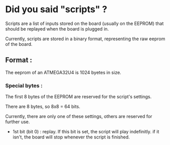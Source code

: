 # Did you said "scripts" ?

Scripts are a list of inputs stored on the board (usually on the EEPROM) that should be replayed when the board is plugged in.

Currently, scripts are stored in a binary format, representing the raw eeprom of the board.

## Format : 

The eeprom of an ATMEGA32U4 is 1024 byetes in size. 

### Special bytes :

The first 8 bytes of the EEPROM are reserved for the script's settings.

There are 8 bytes, so 8x8 = 64 bits. 

Currently, there are only one of these settings, others are reserved for further use.

- 1st bit (bit 0) : replay. If this bit is set, the script will play indefinitly. if it isn't, the board will stop whenever the script is finished.